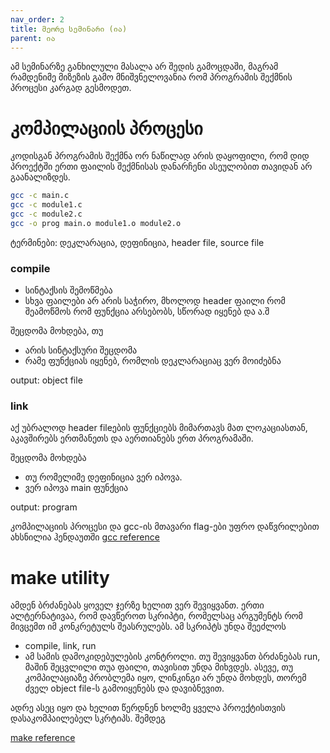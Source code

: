 ```yaml
---
nav_order: 2
title: მეორე სემინარი (ია)
parent: ია
---
```


ამ სემინარზე განხილული მასალა არ შედის გამოცდაში, მაგრამ რამდენიმე მიზეზის გამო მნიშვნელოვანია რომ პროგრამის შექმნის პროცესი კარგად გესმოდეთ. 


# კომპილაციის პროცესი
კოდისგან პროგრამის შექმნა ორ ნაწილად არის დაყოფილი, რომ დიდ პროექტში ერთი ფაილის შექმნისას დანარჩენი ასეულობით თავიდან არ გაანალიზდეს. 

```sh
gcc -c main.c
gcc -c module1.c
gcc -c module2.c
gcc -o prog main.o module1.o module2.o 
```

ტერმინები: დეკლარაცია, დეფინიცია, header file, source file

### compile
- სინტაქსის შემოწმება
- სხვა ფაილები არ არის საჭირო, მხოლოდ header ფაილი რომ შეამოწმოს რომ ფუნქცია არსებობს, სწორად იყენებ და ა.შ

შეცდომა მოხდება, თუ 
- არის სინტაქსური შეცდომა
- რამე ფუნქციას იყენებ, რომლის დეკლარაციაც ვერ მოიძებნა

output: object file

### link
აქ უბრალოდ header fileების ფუნქციებს მიმართავს მათ ლოკაციასთან, აკავშირებს ერთმანეთს და აერთიანებს ერთ პროგრამაში. 

შეცდომა მოხდება
- თუ რომელიმე დეფინიცია ვერ იპოვა.
- ვერ იპოვა main ფუნქცია

output: program

კომპილაციის პროცესი და gcc-ის მთავარი flag-ები უფრო დაწვრილებით ახსნილია ჰენდაუთში [gcc reference](/content/handouts/compilation_process.pdf)

# make utility
ამდენ ბრძანებას ყოველ ჯერზე ხელით ვერ შევიყვანთ. ერთი ალტერნატივაა, რომ დავწეროთ სკრიპტი, რომელსაც არგუმენტს რომ მივცემთ იმ კონკრეტულს შეასრულებს. ამ სკრიპტს უნდა შეეძლოს
- compile, link, run 
- ამ სამის დამოკიდებულების კონტროლი. თუ შევიყვანთ ბრძანებას run, მაშინ შეცვლილი თუა ფაილი, თავისით უნდა მიხვდეს. ასევე, თუ კომპილაციაზე პრობლემა იყო, ლინკინგი არ უნდა მოხდეს, თორემ ძველ object file-ს გამოიყენებს და დავიბნევით.

ადრე ასეც იყო და ხელით წერდნენ ხოლმე ყველა პროექტისთვის დასაკომპაილებელ სკრტიპს. შემდეგ 

[make reference](/content/handouts/make_utility.pdf)


